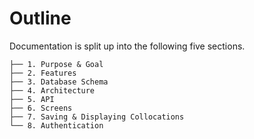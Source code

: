 # Outline

Documentation is split up into the following five sections.

```
├── 1. Purpose & Goal
├── 2. Features
├── 3. Database Schema
├── 4. Architecture
├── 5. API
├── 6. Screens
├── 7. Saving & Displaying Collocations
└── 8. Authentication
```
